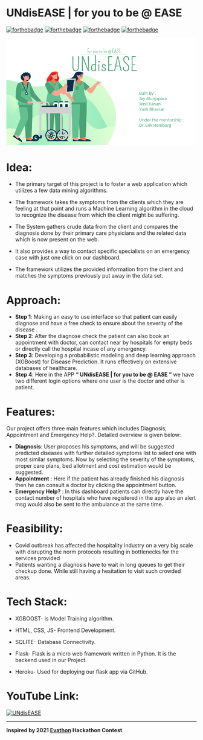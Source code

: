 # UNdisEASE | for you to be @ EASE

[![forthebadge](https://forthebadge.com/images/badges/for-you.svg)](https://forthebadge.com)
[![forthebadge](https://forthebadge.com/images/badges/built-with-love.svg)](https://forthebadge.com)
[![forthebadge](https://forthebadge.com/images/badges/makes-people-smile.svg)](https://forthebadge.com)
[![forthebadge](https://forthebadge.com/images/badges/powered-by-responsibility.svg)](https://forthebadge.com)
<!--
[![forthebadge](https://forthebadge.com/images/badges/check-it-out.svg)](https://forthebadge.com)
[![forthebadge](https://forthebadge.com/images/badges/powered-by-electricity.svg)](https://forthebadge.com)
[![forthebadge](https://forthebadge.com/images/badges/made-with-python.svg)](https://forthebadge.com)-->


<p align="center">
  <a href="https://github.com/jay-munjapara/UNdisEASE">
    <img src="/media/Team_Ctrl_Alt_Elite_Evathon_21.png" alt="Logo">
  </a>
</p>

# Idea:

- The primary target of this project is to foster a web application which utilizes a few data mining algorithms. 

- The framework takes the symptoms from the clients which they are feeling at that point and runs a Machine Learning algorithm in the cloud to recognize the disease from which the client might be suffering. 

- The System gathers crude data from the client and compares the diagnosis done by their primary care physicians and the related data which is now present on the web. 

- It also provides a way to contact specific specialists on an emergency case with just one click on our dashboard. 

- The framework utilizes the provided information from the client and matches the symptoms previously put away in the data set. 

# Approach:

- **Step 1**: Making an easy to use interface so that patient can easily diagnose and have a free check to ensure about the severity of the disease .  
- **Step 2**: After the diagnose check the patient can also book an appointment with doctor, can contact near by hospitals for empty beds or directly call the hospital incase of any emergency.
- **Step 3**: Developing a probabilistic modeling and deep learning approach (XGBoost) for Disease Prediction. It runs effectively on extensive databases of healthcare. 
- **Step 4**: Here in the APP **“ UNdisEASE | for you to be @ EASE ”** we have two different login options where one user is the doctor and other is patient. 

# Features:

Our project offers three main features which includes Diagnosis, Appointment and Emergency Help?. Detailed overview is given below:

- **Diagnosis**: User proposes his symptoms, and will be suggested predicted diseases with further detailed symptoms list to select one with most similar symptoms. Now by selecting the severity of the symptoms, proper care plans, bed allotment and cost estimation would be suggested.
- **Appointment** : Here if the patient has already finished his diagnosis then he can consult a doctor by clicking the appointment button.
- **Emergency Help?** : In this dashboard patients can directly have the contact number of hospitals who have registered in the app also an alert msg would also be sent to the ambulance at the same time.

# Feasibility: 

- Covid outbreak has affected the hospitality industry on a very big scale with disrupting the norm protocols resulting in bottlenecks for the services provided
- Patients wanting a diagnosis have to wait in long queues to get their checkup done. While still having a hesitation to visit such crowded areas.


# Tech Stack: 

- XGBOOST- is Model Training algorithm.

- HTML, CSS, JS- Frontend Development.

- SQLITE- Database Connectivity.

- Flask- Flask is a micro web framework written in Python. It is the backend used in our Project.

- Heroku- Used for deploying our flask app via GitHub.

# YouTube Link: 

[![UNdisEASE](https://img.youtube.com/vi/sRSTs2YclAE/0.jpg)](https://www.youtube.com/watch?v=sRSTs2YclAE "UNdisEASE")

<hr>

**Inspired by 2021 [Evathon](https://evathon2021.github.io/) Hackathon Contest**.
